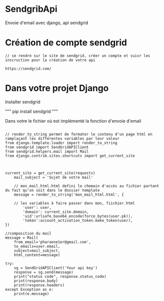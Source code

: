# SendgribApi
Envoie d'email avec django, api sendgrid

# Création de compte sendgrid

```
// se rendre sur le site de sendgrid, créer un compte et suivr les inscruction pour la création de votre api

https://sendgrid.com/

```

# Dans votre projet Django

Installer sendgrid 

""" pip install sendgrid """


Dans votre le fichier où est implémenté la fonction d'envoie d'email

```

// render_to_string permet de formater le contenu d'un page html en ramplaçant les différentes variables par leur valeur
from django.template.loader import render_to_string
from sendgrid import SendGridAPIClient
from sendgrid.helpers.mail import Mail
from django.contrib.sites.shortcuts import get_current_site



current_site = get_current_site(requests)
    mail_subject = 'Sujet de votre mail'
    
    // mon_mail_html.html defini le chemain d'accès au fichier partant du fait qu'on soit dans le dossier template 
    message = render_to_string('mon_mail_html.html', {
    
    // les variables à faire passer dans mon, fiichier.html
        'user': user,
        'domain': current_site.domain,
        'uid':urlsafe_base64_encode(force_bytes(user.pk)),
        'token':account_activation_token.make_token(user),
})

//composition du mail
message = Mail(
    from_email='pharaone1er@gmail.com',
    to_emails=user.email,
    subject=mail_subject,
    html_content=message)
    
try:
    sg = SendGridAPIClient('Your api key')
    response = sg.send(message)
    print("status code", response.status_code)
    print(response.body)
    print(response.headers)
except Exception as e:
    print(e.message)
    
    
```





